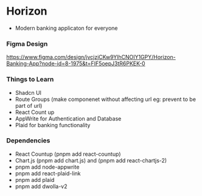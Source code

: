 # Horizon

- Modern banking applicaton for everyone

### Figma Design

https://www.figma.com/design/jvcjzjCKw9YlhCNOIY1GPY/Horizon-Banking-App?node-id=8-1975&t=FIF5oepJ3tR6PKEK-0

### Things to Learn

- Shadcn UI
- Route Groups (make componenet without affecting url eg: prevent to be part of url)
- React Count up
- AppWrite for Authentication and Database
- Plaid for banking functionality

### Dependencies

- React Countup (pnpm add react-countup)
- Chart.js (pnpm add chart.js) and (pnpm add react-chartjs-2)
- pnpm add node-appwrite
- pnpm add react-plaid-link
- pnpm add plaid
- pnpm add dwolla-v2